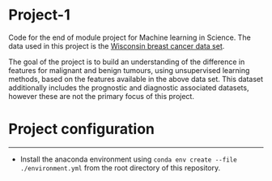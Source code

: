 # Project-1
Code for the end of module project for Machine learning in Science.
The data used in this project is the [Wisconsin breast cancer data set](https://archive.ics.uci.edu/ml/datasets/Breast+Cancer+Wisconsin+%28Original%29).

The goal of the project is to build an understanding of the difference in features for malignant and benign tumours, 
using unsupervised learning methods, based on the features available in the above data set. This dataset additionally
includes the prognostic and diagnostic associated datasets, however these are not the primary focus of this project.

# Project configuration

---

- Install the anaconda environment using `conda env create --file ./environment.yml` from the root directory of this
	repository.
